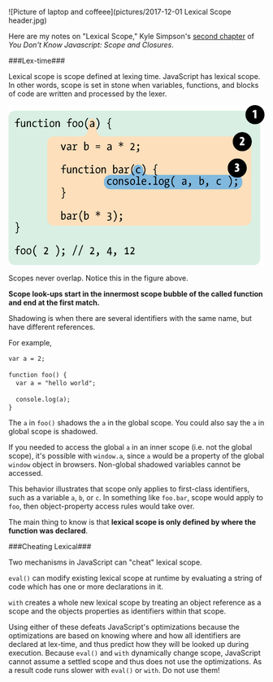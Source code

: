 ![Picture of laptop and coffeee](pictures/2017-12-01 Lexical Scope header.jpg)

Here are my notes on "Lexical Scope," Kyle Simpson's [second chapter](https://github.com/getify/You-Dont-Know-JS/blob/master/scope%20%26%20closures/ch2.md) of _You Don't Know Javascript: Scope and Closures_.

###Lex-time###

Lexical scope is scope defined at lexing time. JavaScript has lexical scope. In other words, scope is set in stone when variables, functions, and blocks of code are written and processed by the lexer.

![Scope illustrated as bubbles in functions](pictures/scope-figure.png)

Scopes never overlap. Notice this in the figure above.

**Scope look-ups start in the innermost scope bubble of the called function and end at the first match.**

Shadowing is when there are several identifiers with the same name, but have different references.

For example,

```
var a = 2;

function foo() {
  var a = "hello world";
  
  console.log(a);
}
```

The `a` in `foo()` shadows the `a` in the global scope. You could also say the `a` in global scope is shadowed.

If you needed to access the global `a` in an inner scope (i.e. not the global scope), it's possible with `window.a`, since `a` would be a property of the global `window` object in browsers. Non-global shadowed variables cannot be accessed.

This behavior illustrates that scope only applies to first-class identifiers, such as a variable `a`, `b`, or `c`. In something like `foo.bar`, scope would apply to `foo`, then object-property access rules would take over.

The main thing to know is that **lexical scope is only defined by where the function was declared**.

###Cheating Lexical###

Two mechanisms in JavaScript can "cheat" lexical scope.

`eval()` can modify existing lexical scope at runtime by evaluating a string of code which has one or more declarations in it.

`with` creates a whole new lexical scope by treating an object reference as a scope and the objects properties as identifiers within that scope.

Using either of these defeats JavaScript's optimizations because the optimizations are based on knowing where and how all identifiers are declared at lex-time, and thus predict how they will be looked up during execution. Because `eval()` and `with` dynamically change scope, JavaScript cannot assume a settled scope and thus does not use the optimizations. As a result code runs slower with `eval()` or `with`. Do not use them!